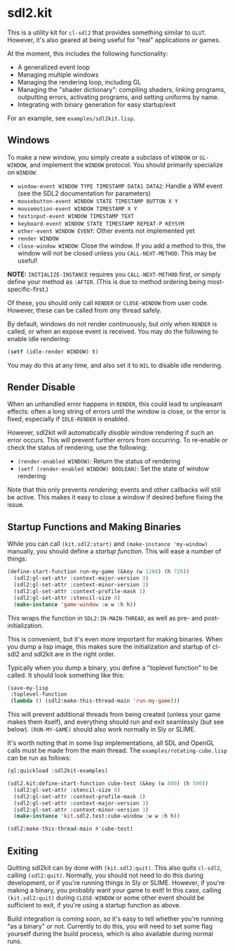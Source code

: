 # sdl2.kit

This is a utility kit for `cl-sdl2` that provides something similar to
`GLUT`.  However, it's also geared at being useful for "real"
applications or games.

At the moment, this includes the following functionality:

* A generalized event loop
* Managing multiple windows
* Managing the rendering loop, including GL
* Managing the "shader dictionary": compiling shaders, linking
  programs, outputting errors, activating programs, and setting
  uniforms by name.
* Integrating with binary generation for easy startup/exit

For an example, see `examples/sdl2kit.lisp`.

## Windows

To make a new window, you simply create a subclass of `WINDOW` or
`GL-WINDOW`, and implement the `WINDOW` protocol.  You should
primarily specialize on `WINDOW`:

* `window-event WINDOW TYPE TIMESTAMP DATA1 DATA2`:  Handle a WM event
  (see the SDL2 documentation for parameters)
* `mousebutton-event WINDOW STATE TIMESTAMP BUTTON X Y`
* `mousemotion-event WINDOW TIMESTAMP X Y`
* `textinput-event WINDOW TIMESTAMP TEXT`
* `keyboard-event WINDOW STATE TIMESTAMP REPEAT-P KEYSYM`
* `other-event WINDOW EVENT`: Other events not implemented yet
* `render WINDOW`
* `close-window WINDOW`:  Close the window.  If you add a method to this, the window will not be closed unless you `CALL-NEXT-METHOD`.  This may be useful!

**NOTE:** `INITIALIZE-INSTANCE` requires you `CALL-NEXT-METHOD` first,
or simply define your method as `:AFTER`.  (This is due to method ordering being most-specific-first.)

Of these, you should only call `RENDER` or `CLOSE-WINDOW` from user
code.  However, these can be called from *any* thread safely.

By default, windows do not render continuously, but only when `RENDER`
is called, or when an expose event is received.  You may do the
following to enable idle rendering:

```lisp
(setf (idle-render WINDOW) t)
```

You may do this at any time, and also set it to `NIL` to disable idle
rendering.

## Render Disable

When an unhandled error happens in `RENDER`, this could lead to
unpleasant effects: often a long string of errors until the window is
close, or the error is fixed, especially if `IDLE-RENDER` is enabled.

However, sdl2kit will automatically *disable* window rendering if such
an error occurs.  This will prevent further errors from occurring.
To re-enable or check the status of rendering, use the following:

* `(render-enabled WINDOW)`: Return the status of rendering
* `(setf (render-enabled WINDOW) BOOLEAN)`: Set the state of window rendering

Note that this only prevents *rendering*; events and other callbacks
will still be active.  This makes it easy to close a window if desired
before fixing the issue.

## Startup Functions and Making Binaries

While you can call `(kit.sdl2:start)` and `(make-instance 'my-window)`
manually, you should define a *startup function*.  This will ease a
number of things:

```lisp
(define-start-function run-my-game (&key (w 1280) (h 720))
  (sdl2:gl-set-attr :context-major-version 3)
  (sdl2:gl-set-attr :context-minor-version 3)
  (sdl2:gl-set-attr :context-profile-mask 1)
  (sdl2:gl-set-attr :stencil-size 8)
  (make-instance 'game-window :w w :h h))
```

This wraps the function in `SDL2:IN-MAIN-THREAD`, as well as pre- and
post-initialization.

This is convenient, but it's even more important for making binaries.
When you dump a lisp image, this makes sure the initialization and
startup of cl-sdl2 and sdl2kit are in the right order.

Typically when you dump a binary, you define a "toplevel function" to
be called.  It should look something like this:

```lisp
(save-my-lisp
 :toplevel-function
 (lambda () (sdl2:make-this-thread-main 'run-my-game)))
 ```

This will prevent additional threads from being created (unless your
game makes them itself), and everything should run and exit seamlessly
(but see below).  `(RUN-MY-GAME)` should also work normally in Sly or
SLIME.

It's worth noting that in some lisp implementations, all SDL and OpenGL 
calls must be made from the main thread. The `examples/rotating-cube.lisp`
can be run as follows:

```lisp
(ql:quickload :sdl2kit-examples)

(sdl2.kit:define-start-function cube-test (&key (w 800) (h 500))
  (sdl2:gl-set-attr :stencil-size 8)
  (sdl2:gl-set-attr :context-profile-mask 1)
  (sdl2:gl-set-attr :context-major-version 3)
  (sdl2:gl-set-attr :context-minor-version 3)
  (make-instance 'kit.sdl2.test:cube-window :w w :h h))

(sdl2:make-this-thread-main #'cube-test)
```

## Exiting

Quitting sdl2kit can by done with `(kit.sdl2:quit)`.  This also quits
`cl-sdl2`, calling `(sdl2:quit)`.  Normally, you should not need to do
this during development, or if you're running things in Sly or SLIME.
However, if you're making a binary, you probably want your game to
exit!  In this case, calling `(kit.sdl2:quit)` during `CLOSE-WINDOW`
or some other event should be sufficient to exit, if you're using a
startup function as above.

Build integration is coming soon, so it's easy to tell whether you're
running "as a binary" or not.  Currently to do this, you will need to
set some flag yourself during the build process, which is also
available during normal runs.
